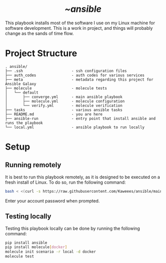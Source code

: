 <div align="center">
  <h1><em>~ansible</em></h1>
</div>

This playbook installs most of the software I use on my Linux machine for software development. This is a work in project, and things will probably change as the sands of time flow.

# Project Structure
```
. ansible/
├── .ssh                      - ssh configuration files
├── auth_codes                - auth codes for various services
├── meta                      - metadata regarding this project for Ansible Galaxy
├── molecule                  - molecule tests
│   └── default
│       ├── converge.yml      - main ansible playbook
│       ├── molecule.yml      - molecule configuration
│       └── verify.yml        - molecule verification
├── tasks                     - various ansible tasks
├── README.md                 - you are here
├── ansible-run               - entry point that install ansible and runs the playbook
└── local.yml                 - ansible playbook to run locally
```

# Setup

## Running remotely

It is best to run this playbook remotely, as it is designed to be executed on a fresh install of Linux. To do so, run the following command:
```bash
bash < <(curl -s https://raw.githubusercontent.com/Kaweees/ansible/main/ansible-install)
```

Enter your account password when prompted.


##  Testing locally

Testing this playbook locally can be done by running the following command:
```bash
pip install ansible
pip install molecule[docker]
molecule init scenario -r local -d docker
molecule test
```
